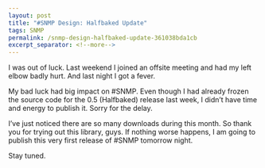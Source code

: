 ```yaml
---
layout: post
title: "#SNMP Design: Halfbaked Update"
tags: SNMP
permalink: /snmp-design-halfbaked-update-361038bda1cb
excerpt_separator: <!--more-->
---
```

I was out of luck. Last weekend I joined an offsite meeting and had my left elbow badly hurt. And last night I got a fever.

My bad luck had big impact on #SNMP. Even though I had already frozen the source code for the 0.5 (Halfbaked) release last week, I didn’t have time and energy to publish it. Sorry for the delay.

I’ve just noticed there are so many downloads during this month. So thank you for trying out this library, guys. If nothing worse happens, I am going to publish this very first release of #SNMP tomorrow night.

Stay tuned.
<!--more-->
